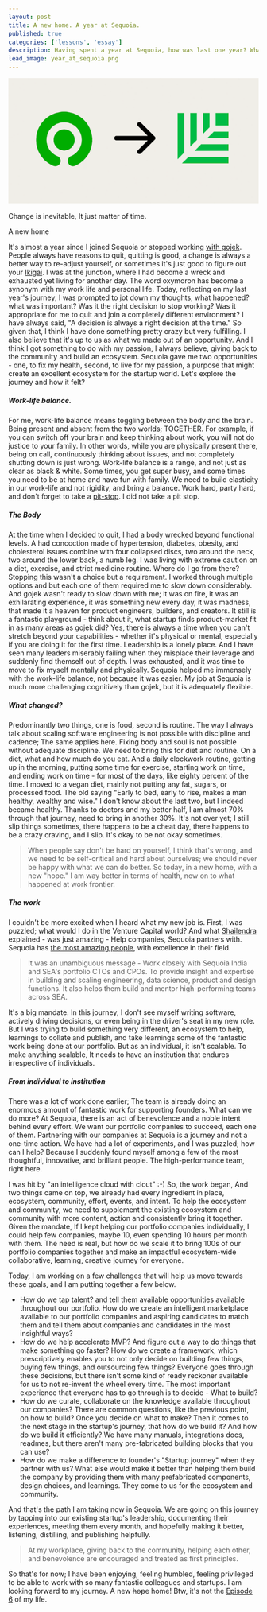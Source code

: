 ```yaml
---
layout: post
title: A new home. A year at Sequoia.
published: true
categories: ['lessons', 'essay']
description: Having spent a year at Sequoia, how was last one year? What lies ahead?
lead_image: year_at_sequoia.png
---
```


<p><img src="/assets/images/year_at_sequoia.png" alt="Hawker Center" class="responsive" /></p>

<div class="footnote">
Change is inevitable, It just matter of time.
<p/>
</div>
A new home

It's almost a year since I joined Sequoia or stopped working [with gojek](/content/Good-byes-are-tough,-but-this-isn't-a-good-bye). People always have reasons to quit, quitting is good, a change is always a better way to re-adjust yourself, or sometimes it's just good to figure out your [Ikigai](https://en.wikipedia.org/wiki/Ikigai). I was at the junction, where I had become a wreck and exhausted yet living for another day. The word oxymoron has become a synonym with my work life and personal life. 
Today, reflecting on my last year's journey, I was prompted to jot down my thoughts, what happened? what was important? Was it the right decision to stop working? Was it appropriate for me to quit and join a completely different environment? I have always said, "A decision is always a right decision at the time." So given that, I think I have done something pretty crazy but very fulfilling.
I also believe that it's up to us as what we made out of an opportunity. And I think I got something to do with my passion, I always believe, giving back to the community and build an ecosystem. Sequoia gave me two opportunities - one, to fix my health, second, to live for my passion, a purpose that might create an excellent ecosystem for the startup world.
Let's explore the journey and how it felt?
##### Work-life balance.
For me, work-life balance means toggling between the body and the brain. Being present and absent from the two worlds; TOGETHER. For example, if you can switch off your brain and keep thinking about work, you will not do justice to your family. In other words, while you are physically present there, being on call, continuously thinking about issues, and not completely shutting down is just wrong. Work-life balance is a range, and not just as clear as black & white. Some times, you get super busy, and some times you need to be at home and have fun with family. We need to build elasticity in our work-life and not rigidity, and bring a balance. Work hard, party hard, and don't forget to take a [pit-stop](/content/A-pit-stop). I did not take a pit stop. 
##### The Body
At the time when I decided to quit, I had a body wrecked beyond functional levels. A had concoction made of hypertension, diabetes, obesity, and cholesterol issues combine with four collapsed discs, two around the neck, two around the lower back, a numb leg. I was living with extreme caution on a diet, exercise, and strict medicine routine. Where do I go from there? Stopping this wasn't a choice but a requirement. I worked through multiple options and but each one of them required me to slow down considerably. And gojek wasn't ready to slow down with me; it was on fire, it was an exhilarating experience, it was something new every day, it was madness, that made it a heaven for product engineers, builders, and creators. It still is a fantastic playground - think about it, what startup finds product-market fit in as many areas as gojek did? Yes, there is always a time when you can't stretch beyond your capabilities - whether it's physical or mental, especially if you are doing it for the first time. Leadership is a lonely place. And I have seen many leaders miserably failing when they misplace their leverage and suddenly find themself out of depth. I was exhausted, and it was time to move to fix myself mentally and physically.
Sequoia helped me immensely with the work-life balance, not because it was easier. My job at Sequoia is much more challenging cognitively than gojek, but it is adequately flexible. 
##### What changed?
Predominantly two things, one is food, second is routine. The way I always talk about scaling software engineering is not possible with discipline and cadence; The same applies here. Fixing body and soul is not possible without adequate discipline. We need to bring this for diet and routine. On a diet, what and how much do you eat. And a daily clockwork routine, getting up in the morning, putting some time for exercise, starting work on time, and ending work on time - for most of the days, like eighty percent of the time. I moved to a vegan diet, mainly not putting any fat, sugars, or processed food.  The old saying "Early to bed, early to rise, makes a man healthy, wealthy and wise." I don't know about the last two, but I indeed became healthy. Thanks to doctors and my better half, I am almost 70% through that journey, need to bring in another 30%. It's not over yet; I still slip things sometimes, there happens to be a cheat day, there happens to be a crazy craving, and I slip. It's okay to be not okay sometimes.
> When people say don't be hard on yourself, I think that's wrong, and we need to be self-critical and hard about ourselves; we should never be happy with what we can do better.
So today, in a new home, with a new "hope." I am way better in terms of health, now on to what happened at work frontier.

##### The work
I couldn't be more excited when I heard what my new job is. First, I was puzzled; what would I do in the Venture Capital world? And what [Shailendra](https://www.sequoiacap.com/india/people/shailendra-singh/) explained - was just amazing - Help companies, Sequoia partners with. Sequoia has [the most amazing people](https://www.sequoiacap.com/india/people/), with excellence in their field. 

> It was an unambiguous message - Work closely with Sequoia India and SEA's portfolio CTOs and CPOs.  To provide insight and expertise in building and scaling engineering, data science, product and design functions. It also helps them build and mentor high-performing teams across SEA.

It's a big mandate. In this journey, I don't see myself writing software, actively driving decisions, or even being in the driver's seat in my new role. But I was trying to build something very different, an ecosystem to help, learnings to collate and publish, and take learnings some of the fantastic work being done at our portfolio. But as an individual, it isn't scalable. To make anything scalable, It needs to have an institution that endures irrespective of individuals.

##### From individual to institution
There was a lot of work done earlier; The team is already doing an enormous amount of fantastic work for supporting founders. What can we do more? At Sequoia, there is an act of benevolence and a noble intent behind every effort. We want our portfolio companies to succeed, each one of them. Partnering with our companies at Sequoia is a journey and not a one-time action. We have had a lot of experiments, and I was puzzled; how can I help? Because I suddenly found myself among a few of the most thoughtful, innovative, and brilliant people. The high-performance team, right here. 

I was hit by "an intelligence cloud with clout" :-) So, the work began, And two things came on top, we already had every ingredient in place, ecosystem, community, effort, events, and intent. To help the ecosystem and community, we need to supplement the existing ecosystem and community with more content, action and consistently bring it together. 
Given the mandate, If I kept helping our portfolio companies individually, I could help few companies, maybe 10, even spending 10 hours per month with them. The need is real, but how do we scale it to bring 100s of our portfolio companies together and make an impactful ecosystem-wide collaborative, learning, creative journey for everyone.

Today, I am working on a few challenges that will help us move towards these goals, and I am putting together a few below.

* How do we tap talent? and tell them available opportunities available throughout our portfolio. How do we create an intelligent marketplace available to our portfolio companies and aspiring candidates to match them and tell them about companies and candidates in the most insightful ways?
* How do we help accelerate MVP? And figure out a way to do things that make something go faster? How do we create a framework, which prescriptively enables you to not only decide on building few things, buying few things, and outsourcing few things? Everyone goes through these decisions, but there isn't some kind of ready reckoner available for us to not re-invent the wheel every time. The most important experience that everyone has to go through is to decide - What to build?
* How do we curate, collaborate on the knowledge available throughout our companies? There are common questions, like the previous point, on how to build? Once you decide on what to make? Then it comes to the next stage in the startup's journey, that how do we build it? And how do we build it efficiently? We have many manuals, integrations docs, readmes, but there aren't many pre-fabricated building blocks that you can use? 
* How do we make a difference to founder's "Startup journey" when they partner with us? What else would make it better than helping them build the company by providing them with many prefabricated components, design choices, and learnings. They come to us for the ecosystem and community.

And that's the path I am taking now in Sequoia. We are going on this journey by tapping into our existing startup's leadership, documenting their experiences, meeting them every month, and hopefully making it better, listening, distilling, and publishing helpfully.

> At my workplace, giving back to the community, helping each other, and benevolence are encouraged and treated as first principles.

So that's for now; I have been enjoying, feeling humbled, feeling privileged to be able to work with so many fantastic colleagues and startups. I am looking forward to my journey. A new ~~hope~~ home! Btw, it's not the [Episode 6](https://en.wikipedia.org/wiki/Star_Wars_(film)) of my life. 







